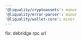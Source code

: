 ```yaml
---
'@liquality/cryptoassets': minor
'@liquality/error-parser': minor
'@liquality/wallet-core': minor
---
```


fix: debridge rpc url
